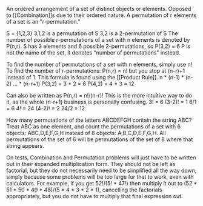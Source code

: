 An ordered arrangement of a set of distinct objects or elements.
Opposed to [[Combination]]s due to their ordered nature.
A permutation of r elements of a set is an "r-permutation."

S = {1,2,3}
3,1,2 is a permutation of S
3,2 is a 2-permutation of S
The number of possible r-permutations of a set with n elements is denoted by P(n,r).
S has 3 elements and 6 possible 2-permutations, so P(3,2) = 6
P is not the name of the set, it denotes "number of permutations" instead.

To find the number of permutations of a set with n elements, simply use n!
To find the number of r-permutations: P(n,r) = n! but you stop at (n-r)+1 instead of 1.
This formula is found using the [[Product Rule]].
n * (n-1) * (n-2) ... * (n-r+1)
P(3,2) = 3 * 2 = 6
P(4,2) = 4 * 3 = 12

Can also be written as P(n,r) = n!/(n-r)!
This is the more intuitive way to do it, as the whole (n-r+1) business is personally confusing.
3! = 6 (3-2)! = 1 6/1 = 6
4! = 24 (4-2)! = 2 24/2 = 12

How many permutations of the letters ABCDEFGH contain the string ABC?
Treat ABC as one element, and count the permutations of a set with 6 objects: ABC,D,E,F,G,H
instead of 8 objects: A,B,C,D,E,F,G,H.
All permutations of the set of 6 will be permutations of the set of 8 where that string appears.

On tests, Combination and Permutation problems will just have to be written out in their expanded multiplication form. They should not be left as factorial, but they do not necessarily need to be simplified all the way down, simply because some problems will be too large for that to work, even with calculators.
For example, if you get 52!/(5! * 47!) then multiply it out to 
(52 * 51 * 50 * 49 * 48)/(5 * 4 * 3 * 2 * 1), cancelling the factorials appropriately, but you do not have to multiply that final expression out.